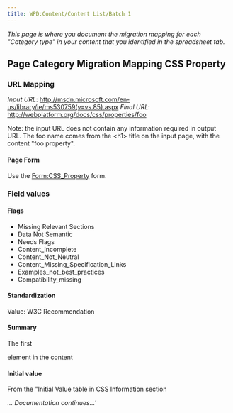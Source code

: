 ```yaml
---
title: WPD:Content/Content List/Batch 1
---
```

<p><i>This page is where you document the migration mapping for each "Category type" in your content that you identified in the spreadsheet tab.</i>
</p>
<h2><span class="mw-headline" id="Page_Category_Migration_Mapping_CSS_Property">Page Category Migration Mapping CSS Property</span></h2>
<h3><span class="mw-headline" id="URL_Mapping">URL Mapping</span></h3>
<p><i>Input URL</i>:  <a rel="nofollow" class="external free" href="http://msdn.microsoft.com/en-us/library/ie/ms530759(v=vs.85).aspx">http://msdn.microsoft.com/en-us/library/ie/ms530759(v=vs.85).aspx</a>
<i>Final URL</i>: <a rel="nofollow" class="external free" href="http://webplatform.org/docs/css/properties/foo">http://webplatform.org/docs/css/properties/foo</a>
</p><p>Note: the input URL does not contain any information required in output URL. The foo name comes from the &lt;h1&gt; title on the input page, with the content "foo property".
</p>
<h4><span class="mw-headline" id="Page_Form">Page Form</span></h4>
<p>Use the <a href="/wiki/Form:CSS_Property" title="Form:CSS Property">Form:CSS_Property</a> form.
</p>
<h3><span class="mw-headline" id="Field_values">Field values</span></h3>
<h4><span class="mw-headline" id="Flags">Flags</span></h4>
<ul><li> Missing Relevant Sections</li>
<li> Data Not Semantic</li>
<li> Needs Flags</li>
<li> Content_Incomplete</li>
<li> Content_Not_Neutral</li>
<li> Content_Missing_Specification_Links</li>
<li> Examples_not_best_practices</li>
<li> Compatibility_missing</li></ul>
<h4><span class="mw-headline" id="Standardization">Standardization</span></h4>
<p>Value: W3C Recommendation
</p>
<h4><span class="mw-headline" id="Summary">Summary</span></h4>
The first <p> element in the content

<h4><span class="mw-headline" id="Initial_value">Initial value</span></h4>
<p>From the "Initial Value table in CSS Information section
</p>
<i>... Documentation continues...'</i></p>

<!-- Saved in parser cache with key wpwiki:pcache:idhash:696-0!*!0!!*!*!*!esi=1 and timestamp 20150731182158 and revision id 2630
 -->
